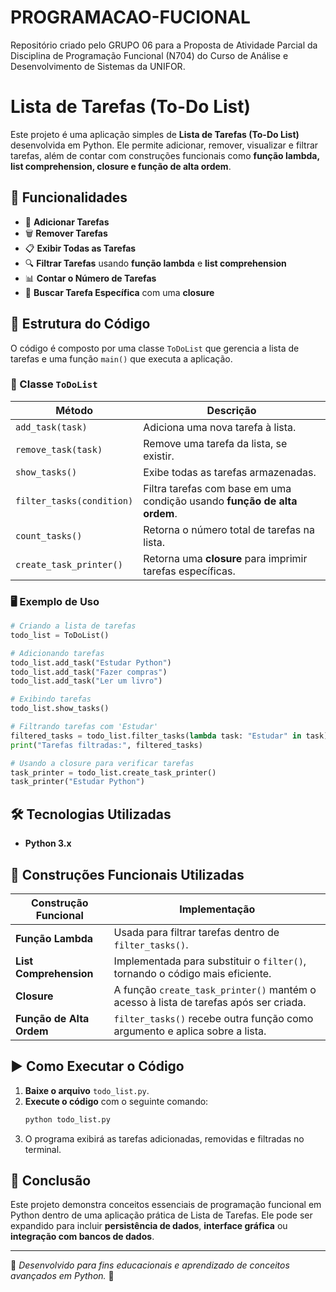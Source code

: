 # PROGRAMACAO-FUCIONAL
Repositório criado pelo GRUPO 06 para a Proposta de Atividade Parcial da Disciplina de Programação Funcional (N704) do Curso de Análise e Desenvolvimento de Sistemas da UNIFOR.

# Lista de Tarefas (To-Do List)

Este projeto é uma aplicação simples de **Lista de Tarefas (To-Do List)** desenvolvida em Python. Ele permite adicionar, remover, visualizar e filtrar tarefas, além de contar com construções funcionais como **função lambda, list comprehension, closure e função de alta ordem**.

## 🚀 Funcionalidades
- 📌 **Adicionar Tarefas**
- 🗑 **Remover Tarefas**
- 📋 **Exibir Todas as Tarefas**
- 🔍 **Filtrar Tarefas** usando **função lambda** e **list comprehension**
- 📊 **Contar o Número de Tarefas**
- 🎯 **Buscar Tarefa Específica** com uma **closure**

## 📂 Estrutura do Código

O código é composto por uma classe `ToDoList` que gerencia a lista de tarefas e uma função `main()` que executa a aplicação.

### 📜 Classe `ToDoList`

| Método                  | Descrição |
|-------------------------|-----------|
| `add_task(task)`        | Adiciona uma nova tarefa à lista. |
| `remove_task(task)`     | Remove uma tarefa da lista, se existir. |
| `show_tasks()`          | Exibe todas as tarefas armazenadas. |
| `filter_tasks(condition)` | Filtra tarefas com base em uma condição usando **função de alta ordem**. |
| `count_tasks()`         | Retorna o número total de tarefas na lista. |
| `create_task_printer()` | Retorna uma **closure** para imprimir tarefas específicas. |

### 🖥 Exemplo de Uso
```python
# Criando a lista de tarefas
todo_list = ToDoList()

# Adicionando tarefas
todo_list.add_task("Estudar Python")
todo_list.add_task("Fazer compras")
todo_list.add_task("Ler um livro")

# Exibindo tarefas
todo_list.show_tasks()

# Filtrando tarefas com 'Estudar'
filtered_tasks = todo_list.filter_tasks(lambda task: "Estudar" in task)
print("Tarefas filtradas:", filtered_tasks)

# Usando a closure para verificar tarefas
task_printer = todo_list.create_task_printer()
task_printer("Estudar Python")
```

## 🛠 Tecnologias Utilizadas
- **Python 3.x**

## 🎯 Construções Funcionais Utilizadas

| Construção Funcional  | Implementação |
|----------------------|---------------|
| **Função Lambda** | Usada para filtrar tarefas dentro de `filter_tasks()`. |
| **List Comprehension** | Implementada para substituir o `filter()`, tornando o código mais eficiente. |
| **Closure** | A função `create_task_printer()` mantém o acesso à lista de tarefas após ser criada. |
| **Função de Alta Ordem** | `filter_tasks()` recebe outra função como argumento e aplica sobre a lista. |

## ▶ Como Executar o Código
1. **Baixe o arquivo** `todo_list.py`.
2. **Execute o código** com o seguinte comando:
   ```bash
   python todo_list.py
   ```
3. O programa exibirá as tarefas adicionadas, removidas e filtradas no terminal.

## 📌 Conclusão
Este projeto demonstra conceitos essenciais de programação funcional em Python dentro de uma aplicação prática de Lista de Tarefas. Ele pode ser expandido para incluir **persistência de dados**, **interface gráfica** ou **integração com bancos de dados**.

---
📌 *Desenvolvido para fins educacionais e aprendizado de conceitos avançados em Python.* 🚀